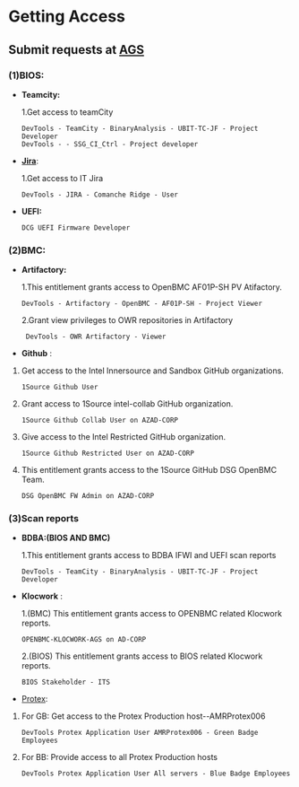 # Getting Access

## Submit requests at [AGS](https://ags.intel.com/identityiq/home.jsf)

### (1)BIOS:

- **Teamcity:**

  1.Get access to teamCity

  ```
  DevTools - TeamCity - BinaryAnalysis - UBIT-TC-JF - Project Developer
  DevTools - - SSG_CI_Ctrl - Project developer
  ```

- [**Jira**](https://jira.devtools.intel.com/):

  1.Get access to IT Jira

  ```
  DevTools - JIRA - Comanche Ridge - User
  ```

- **UEFI:**

  ```
  DCG UEFI Firmware Developer
  ```

### (2)BMC:

- **Artifactory:**

  1.This entitlement grants access to OpenBMC AF01P-SH PV  Atifactory.

  ```
  DevTools - Artifactory - OpenBMC - AF01P-SH - Project Viewer
  ```

  2.Grant view privileges to OWR repositories in Artifactory 

  ```
   DevTools - OWR Artifactory - Viewer
  ```

- **Github** :
1. Get access to the Intel Innersource and Sandbox GitHub organizations.

     ```
     1Source Github User    
     ```

  2. Grant access to 1Source intel-collab GitHub organization.

     ```
     1Source Github Collab User on AZAD-CORP  
     ```

  3. Give access to the Intel Restricted GitHub organization.

     ```
     1Source Github Restricted User on AZAD-CORP 
     ```

  4. This entitlement grants access to the 1Source GitHub DSG OpenBMC Team.

     ```
     DSG OpenBMC FW Admin on AZAD-CORP
     ```

### (3)Scan reports
- **BDBA:(BIOS AND BMC)**

  1.This entitlement grants access to BDBA IFWI and UEFI  scan reports

  ```
  DevTools - TeamCity - BinaryAnalysis - UBIT-TC-JF - Project Developer
  ```
* **Klocwork** :

  1.(BMC) This entitlement grants access to OPENBMC related Klocwork reports.

  ```
  OPENBMC-KLOCWORK-AGS on AD-CORP   
  ```
  2.(BIOS) This entitlement grants access to BIOS related Klocwork reports.

  ```
  BIOS Stakeholder - ITS   
  ```

+ [Protex](https://amrprotex006.devtools.intel.com/protex/ProtexLoginPage;jsessionid=78D1C1A052577C8A4ADC84269625DD1F#0=dW,dx,gc,gL,fI,cS):

1. For GB:  Get access to the Protex Production host--AMRProtex006

   ```
   DevTools Protex Application User AMRProtex006 - Green Badge Employees 
   ```

2. For BB:  Provide access to all  Protex Production hosts

   ```
   DevTools Protex Application User All servers - Blue Badge Employees 
   ```

   